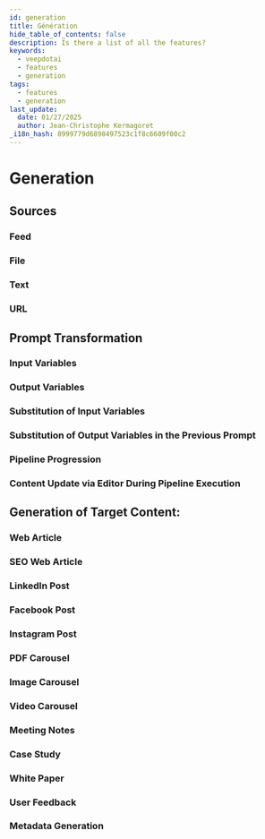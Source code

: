 ```yaml
---
id: generation
title: Génération
hide_table_of_contents: false
description: Is there a list of all the features?
keywords:
  - veepdotai
  - features
  - generation
tags:
  - features
  - generation
last_update:
  date: 01/27/2025
  author: Jean-Christophe Kermagoret
_i18n_hash: 8999779d6898497523c1f8c6609f00c2
---
```

# Generation

## Sources

### Feed

### File

### Text

### URL

## Prompt Transformation

### Input Variables

### Output Variables

### Substitution of Input Variables

### Substitution of Output Variables in the Previous Prompt

### Pipeline Progression

### Content Update via Editor During Pipeline Execution

## Generation of Target Content:

### Web Article

### SEO Web Article

### LinkedIn Post

### Facebook Post

### Instagram Post

### PDF Carousel

### Image Carousel

### Video Carousel

### Meeting Notes

### Case Study

### White Paper

### User Feedback

### Metadata Generation

